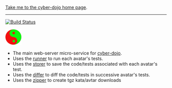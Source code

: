 
[Take me to the cyber-dojo home page](https://github.com/cyber-dojo/cyber-dojo).

- - - -

[![Build Status](https://travis-ci.org/cyber-dojo/web.svg?branch=master)](https://travis-ci.org/cyber-dojo/web)

<img src="https://raw.githubusercontent.com/cyber-dojo/nginx/master/images/home_page_logo.png" alt="cyber-dojo yin/yang logo" width="50px" height="50px"/>

- The main web-server micro-service for [cyber-dojo](http://cyber-dojo.org).
- Uses the [runner](https://github.com/cyber-dojo/runner) to run each avatar's tests.
- Uses the [storer](https://github.com/cyber-dojo/storer) to save the code/tests associated with each avatar's test.
- Uses the [differ](https://github.com/cyber-dojo/differ) to diff the code/tests in successive avatar's tests.
- Uses the [zipper](https://github.com/cyber-dojo/zipper) to create tgz kata/avtar downloads
